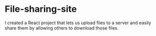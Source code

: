 # File-sharing-site
I created a React project that lets us upload files to a server and easily share them by allowing others to download those files.
